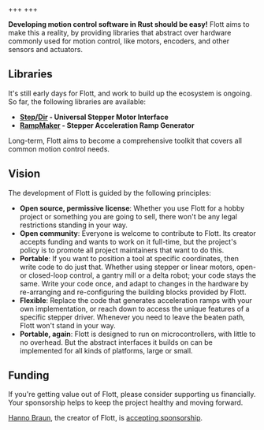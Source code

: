 +++
+++

<strong class="why">Developing motion control software in Rust should be easy!</strong> Flott aims to make this a reality, by providing libraries that abstract over hardware commonly used for motion control, like motors, encoders, and other sensors and actuators.

## Libraries

It's still early days for Flott, and work to build up the ecosystem is ongoing. So far, the following libraries are available:
- **[Step/Dir](https://github.com/flott-motion/step-dir) - Universal Stepper Motor Interface**
- **[RampMaker](https://github.com/flott-motion/ramp-maker) - Stepper Acceleration Ramp Generator**

Long-term, Flott aims to become a comprehensive toolkit that covers all common motion control needs.

## Vision

The development of Flott is guided by the following principles:

- **Open source, permissive license**: Whether you use Flott for a hobby project or something you are going to sell, there won't be any legal restrictions standing in your way.
- **Open community**: Everyone is welcome to contribute to Flott. Its creator accepts funding and wants to work on it full-time, but the project's policy is to promote all project maintainers that want to do this.
- **Portable**: If you want to position a tool at specific coordinates, then write code to do just that. Whether using stepper or linear motors, open- or closed-loop control, a gantry mill or a delta robot; your code stays the same. Write your code once, and adapt to changes in the hardware by re-arranging and re-configuring the building blocks provided by Flott.
- **Flexible**: Replace the code that generates acceleration ramps with your own implementation, or reach down to access the unique features of a specific stepper driver. Whenever you need to leave the beaten path, Flott won't stand in your way.
- **Portable, again**: Flott is designed to run on microcontrollers, with little to no overhead. But the abstract interfaces it builds on can be implemented for all kinds of platforms, large or small.

## Funding

If you're getting value out of Flott, please consider supporting us financially. Your sponsorship helps to keep the project healthy and moving forward.

[Hanno Braun], the creator of Flott, is [accepting sponsorship](https://github.com/sponsors/hannobraun).

[Step/Dir]: https://crates.io/crates/step-dir
[Hanno Braun]: https://github.com/hannobraun
